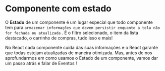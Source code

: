 # Componente com estado
O **Estado** de um componente é um lugar especial que todo componente tem para `armazenar informações que devem persistir enquanto a tela não for fechada ou atualizada` . É o filtro selecionado, o item da lista destacado, o carrinho de compras, tudo isso e mais!

No React cada componente cuida das suas informações e o React garante que todas estejam atualizadas de maneira otimizada. Mas, antes de nos aprofundarmos em como usamos o Estado de um componente, vamos dar um passo atrás e falar de Eventos !